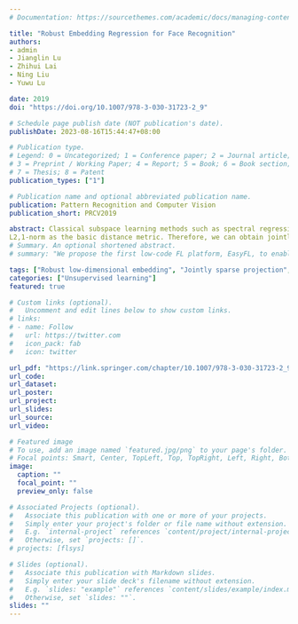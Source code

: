 ```yaml
---
# Documentation: https://sourcethemes.com/academic/docs/managing-content/

title: "Robust Embedding Regression for Face Recognition"
authors: 
- admin
- Jianglin Lu
- Zhihui Lai
- Ning Liu
- Yuwu Lu

date: 2019
doi: "https://doi.org/10.1007/978-3-030-31723-2_9"

# Schedule page publish date (NOT publication's date).
publishDate: 2023-08-16T15:44:47+08:00

# Publication type.
# Legend: 0 = Uncategorized; 1 = Conference paper; 2 = Journal article;
# 3 = Preprint / Working Paper; 4 = Report; 5 = Book; 6 = Book section;
# 7 = Thesis; 8 = Patent
publication_types: ["1"]

# Publication name and optional abbreviated publication name.
publication: Pattern Recognition and Computer Vision
publication_short: PRCV2019

abstract: Classical subspace learning methods such as spectral regression (SR) and its sparse extensions are all two-step ways, which will lead to a suboptimal subspace for feature extraction. Another potential drawback is that these methods are not robust to the outliers and the variations of data because they use the Frobenius norm as the basic distance metric. To address these problems, a novel face recognition method called robust embedding regression (RER) is proposed, which performs low-dimensional embedding and jointly sparse regression simultaneously. In this way, the optimal subspace can be obtained. Besides, we not only emphasize L2,1-norm minimization on both loss function and regularization terms but also use 
L2,1-norm as the basic distance metric. Therefore, we can obtain jointly sparse projections in the regression process and more stable and robust low-dimensional reconstruction in the embedding process. Moreover, we use a more generalized constraint to improve the generalization of RER. The corresponding optimal solution can be computed by generalized eigendecomposition via an iterative optimization algorithm. Theoretical analysis and experimental results prove the convergence of RER. Extensive experiments show the proposed RER has a better performance than other related methods on four well-known datasets.
# Summary. An optional shortened abstract.
# summary: "We propose the first low-code FL platform, EasyFL, to enable users with various levels of expertise to experiment and prototype FL applications with little coding. We achieve this goal while ensuring great flexibility and extensibility for customization by unifying simple API design, modular design, and granular training flow abstraction. Besides, EasyFL expedites distributed training by 1.5x."

tags: ["Robust low-dimensional embedding", "Jointly sparse projection", "Subspace learning", "Face recognition"]
categories: ["Unsupervised learning"]
featured: true

# Custom links (optional).
#   Uncomment and edit lines below to show custom links.
# links:
# - name: Follow
#   url: https://twitter.com
#   icon_pack: fab
#   icon: twitter

url_pdf: "https://link.springer.com/chapter/10.1007/978-3-030-31723-2_9#citeas"
url_code: 
url_dataset:
url_poster:
url_project:
url_slides:
url_source:
url_video:

# Featured image
# To use, add an image named `featured.jpg/png` to your page's folder. 
# Focal points: Smart, Center, TopLeft, Top, TopRight, Left, Right, BottomLeft, Bottom, BottomRight.
image:
  caption: ""
  focal_point: ""
  preview_only: false

# Associated Projects (optional).
#   Associate this publication with one or more of your projects.
#   Simply enter your project's folder or file name without extension.
#   E.g. `internal-project` references `content/project/internal-project/index.md`.
#   Otherwise, set `projects: []`.
# projects: [flsys]

# Slides (optional).
#   Associate this publication with Markdown slides.
#   Simply enter your slide deck's filename without extension.
#   E.g. `slides: "example"` references `content/slides/example/index.md`.
#   Otherwise, set `slides: ""`.
slides: ""
---
```

